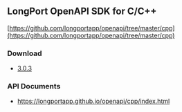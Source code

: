 ## LongPort OpenAPI SDK for C/C++

[https://github.com/longportapp/openapi/tree/master/cpp](https://github.com/longportapp/openapi/tree/master/cpp)

### Download

- [3.0.3](https://static.lbctrl.com/openapi-sdk/openapi-cpp-sdk-3.0.3.tar.gz)

### API Documents

- https://longportapp.github.io/openapi/cpp/index.html
